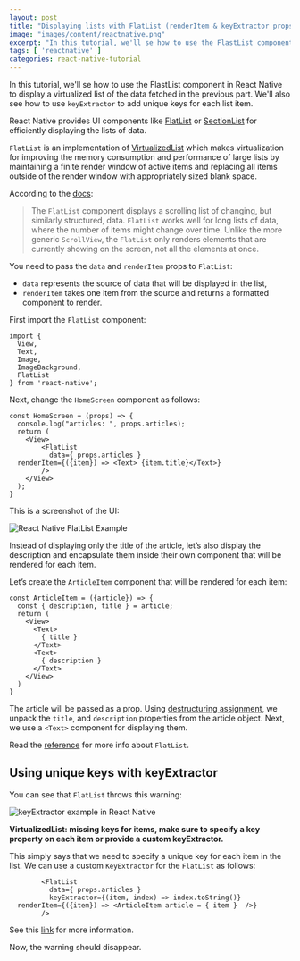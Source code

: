 ```yaml
---
layout: post
title: "Displaying lists with FlatList (renderItem & keyExtractor props) in React Native"
image: "images/content/reactnative.png"
excerpt: "In this tutorial, we'll se how to use the FlastList component in React Native to display a virtualized list of the data fetched in the previous part. We'll also see how to use keyExtractor to add unique keys for each list item"
tags: [ 'reactnative' ] 
categories: react-native-tutorial
---
```


In this tutorial, we'll se how to use the FlastList component in React Native to display a virtualized list of the data fetched in the previous part. We'll also see how to use `keyExtractor` to add unique keys for each list item.

React Native provides UI components like [FlatList](https://facebook.github.io/react-native/docs/flatlist) or [SectionList](https://facebook.github.io/react-native/docs/sectionlist) for efficiently displaying the lists of data.

`FlatList` is an implementation of [VirtualizedList](https://facebook.github.io/react-native/docs/virtualizedlist) which makes virtualization for improving the memory consumption and performance of large lists by maintaining a finite render window of active items and replacing all items outside of the render window with appropriately sized blank space.  


According to the [docs](https://facebook.github.io/react-native/docs/using-a-listview):


> The `FlatList` component displays a scrolling list of changing, but similarly structured, data. `FlatList` works well for long lists of data, where the number of items might change over time. Unlike the more generic `ScrollView`, the `FlatList` only renders elements that are currently showing on the screen, not all the elements at once.

You need to pass the `data` and `renderItem` props to `FlatList`:


- `data` represents the source of data that will be displayed in the list,
- `renderItem` takes one item from the source and returns a formatted component to render.

First import the `FlatList` component:


    import {
      View,
      Text,
      Image,
      ImageBackground,
      FlatList
    } from 'react-native';

Next, change the `HomeScreen` component as follows:


    const HomeScreen = (props) => {
      console.log("articles: ", props.articles);
      return (
        <View>
            <FlatList
              data={ props.articles }
      renderItem={({item}) => <Text> {item.title}</Text>}
            />
        </View>
      );
    }

This is a screenshot of the UI:


![React Native FlatList Example](https://paper-attachments.dropbox.com/s_546E03E6D3AEC752448040541BFE85E713119677F02CAE32E634AD5547D449ED_1565123455841_Screenshot_1565123418.png)


Instead of displaying only the title of the article, let’s also display the description and encapsulate them inside their own component that will be rendered for each item.

Let’s create the `ArticleItem` component that will be rendered for each item:


    const ArticleItem = ({article}) => {
      const { description, title } = article;
      return (
        <View>
          <Text>
            { title }
          </Text>
          <Text>
            { description }
          </Text>
        </View>
      )
    }

The article will be passed as a prop. Using [destructuring assignment](https://developer.mozilla.org/en-US/docs/Web/JavaScript/Reference/Operators/Destructuring_assignment), we unpack the `title`, and `description` properties from the article object. Next, we use a `<Text>` component for displaying them.

Read the [reference](https://facebook.github.io/react-native/docs/flatlist) for more info about `FlatList`.
 

## Using unique keys with keyExtractor
 
 You can see that `FlatList` throws this warning:
 

![keyExtractor example in React Native](https://paper-attachments.dropbox.com/s_546E03E6D3AEC752448040541BFE85E713119677F02CAE32E634AD5547D449ED_1565217447388_Screenshot_1565217370.png)


**VirtualizedList: missing keys for items, make sure to specify a key property on each item or provide a custom keyExtractor.**

This simply says that we need to specify a unique key for each item in the list. We can use a custom `KeyExtractor` for the `FlatList` as follows:


            <FlatList 
              data={ props.articles }
              keyExtractor={(item, index) => index.toString()}
      renderItem={({item}) => <ArticleItem article = { item }  />}
            />

See this [link](https://stackoverflow.com/questions/44545148/basic-flatlist-code-throws-warning-react-native) for more information.

Now, the warning should disappear.
